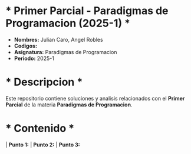 #    * Primer Parcial - Paradigmas de Programacion (2025-1) *

- **Nombres:** Julian Caro, Angel Robles
- **Codigos:** 
- **Asignatura:** Paradigmas de Programacion
- **Periodo:** 2025-1

# * Descripcion *  
Este repositorio contiene soluciones y analisis relacionados con el **Primer Parcial** de la materia **Paradigmas de Programacion**. 

# * Contenido *
| **Punto 1:**
| **Punto 2:**
| **Punto 3:**
